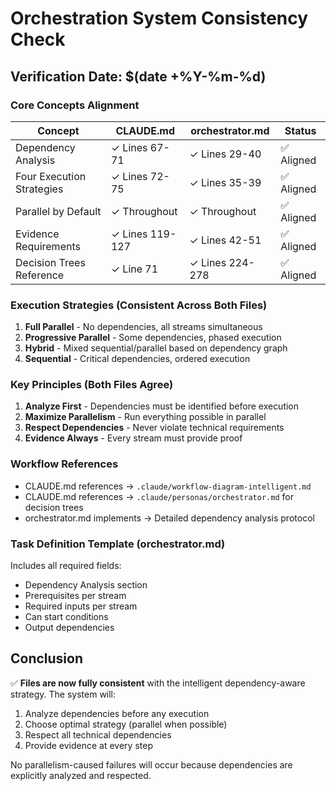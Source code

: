 # Orchestration System Consistency Check

## Verification Date: $(date +%Y-%m-%d)

### Core Concepts Alignment

| Concept | CLAUDE.md | orchestrator.md | Status |
|---------|-----------|-----------------|---------|
| Dependency Analysis | ✓ Lines 67-71 | ✓ Lines 29-40 | ✅ Aligned |
| Four Execution Strategies | ✓ Lines 72-75 | ✓ Lines 35-39 | ✅ Aligned |
| Parallel by Default | ✓ Throughout | ✓ Throughout | ✅ Aligned |
| Evidence Requirements | ✓ Lines 119-127 | ✓ Lines 42-51 | ✅ Aligned |
| Decision Trees Reference | ✓ Line 71 | ✓ Lines 224-278 | ✅ Aligned |

### Execution Strategies (Consistent Across Both Files)

1. **Full Parallel** - No dependencies, all streams simultaneous
2. **Progressive Parallel** - Some dependencies, phased execution  
3. **Hybrid** - Mixed sequential/parallel based on dependency graph
4. **Sequential** - Critical dependencies, ordered execution

### Key Principles (Both Files Agree)

1. **Analyze First** - Dependencies must be identified before execution
2. **Maximize Parallelism** - Run everything possible in parallel
3. **Respect Dependencies** - Never violate technical requirements
4. **Evidence Always** - Every stream must provide proof

### Workflow References

- CLAUDE.md references → `.claude/workflow-diagram-intelligent.md`
- CLAUDE.md references → `.claude/personas/orchestrator.md` for decision trees
- orchestrator.md implements → Detailed dependency analysis protocol

### Task Definition Template (orchestrator.md)

Includes all required fields:
- Dependency Analysis section
- Prerequisites per stream
- Required inputs per stream  
- Can start conditions
- Output dependencies

## Conclusion

✅ **Files are now fully consistent** with the intelligent dependency-aware strategy. The system will:

1. Analyze dependencies before any execution
2. Choose optimal strategy (parallel when possible)
3. Respect all technical dependencies
4. Provide evidence at every step

No parallelism-caused failures will occur because dependencies are explicitly analyzed and respected.
